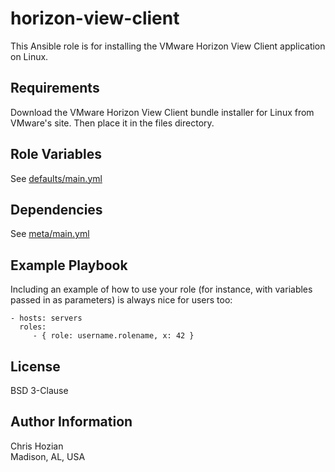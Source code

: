 horizon-view-client
=========

This Ansible role is for installing the VMware Horizon View Client application on Linux.

Requirements
------------

Download the VMware Horizon View Client bundle installer for Linux from VMware's site. Then place it in the files directory.

Role Variables
--------------

See [defaults/main.yml](defaults/main.yml)

Dependencies
------------

See [meta/main.yml](meta/main.yml)

Example Playbook
----------------

Including an example of how to use your role (for instance, with variables passed in as parameters) is always nice for users too:

    - hosts: servers
      roles:
         - { role: username.rolename, x: 42 }

License
-------

BSD 3-Clause

Author Information
------------------

Chris Hozian  
Madison, AL, USA
